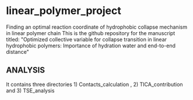 # linear_polymer_project
Finding an optimal reaction coordinate of hydrophobic collapse mechanism in linear polymer chain
This is the github repository for the manuscript titled: "Optimized collective variable for collapse transition in linear hydrophobic polymers: Importance of hydration water and end-to-end distance"
## ANALYSIS ##
It contains three directories 1) Contacts_calculation , 2) TICA_contribution and 3) TSE_analysis
